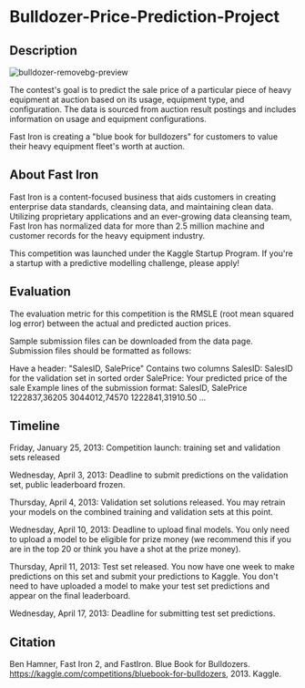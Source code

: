# Bulldozer-Price-Prediction-Project
## Description
![bulldozer-removebg-preview](https://github.com/user-attachments/assets/793c2544-fe28-46a6-a448-26e43683639a)


The contest's goal is to predict the sale price of a particular piece of heavy equipment at auction based on its usage, equipment type, and configuration.  The data is sourced from auction result postings and includes information on usage and equipment configurations.

Fast Iron is creating a "blue book for bulldozers" for customers to value their heavy equipment fleet's worth at auction.

## About Fast Iron
Fast Iron is a content-focused business that aids customers in creating enterprise data standards, cleansing data, and maintaining clean data. Utilizing proprietary applications and an ever-growing data cleansing team, Fast Iron has normalized data for more than 2.5 million machine and customer records for the heavy equipment industry.

This competition was launched under the Kaggle Startup Program. If you're a startup with a predictive modelling challenge, please apply!

## Evaluation
The evaluation metric for this competition is the RMSLE (root mean squared log error) between the actual and predicted auction prices.

Sample submission files can be downloaded from the data page. Submission files should be formatted as follows:

Have a header: "SalesID, SalePrice"
Contains two columns
SalesID: SalesID for the validation set in sorted order
SalePrice: Your predicted price of the sale
Example lines of the submission format:
SalesID, SalePrice
1222837,36205
3044012,74570
1222841,31910.50
...


## Timeline
Friday, January 25, 2013: Competition launch: training set and validation sets released

Wednesday, April 3, 2013: Deadline to submit predictions on the validation set, public leaderboard frozen.

Thursday, April 4, 2013: Validation set solutions released. You may retrain your models on the combined training and validation sets at this point.

Wednesday, April 10, 2013: Deadline to upload final models. You only need to upload a model to be eligible for prize money (we recommend this if you are in the top 20 or think you have a shot at the prize money).

Thursday, April 11, 2013: Test set released. You now have one week to make predictions on this set and submit your predictions to Kaggle. You don't need to have uploaded a model to make your test set predictions and appear on the final leaderboard.

Wednesday, April 17, 2013: Deadline for submitting test set predictions.


## Citation
Ben Hamner, Fast Iron 2, and FastIron. Blue Book for Bulldozers. https://kaggle.com/competitions/bluebook-for-bulldozers, 2013. Kaggle.
